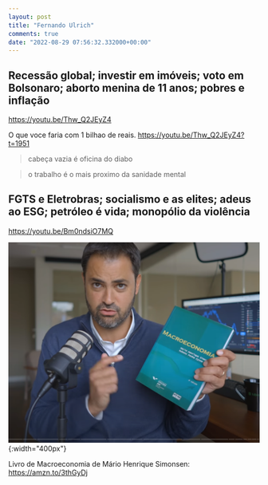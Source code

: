 ```yaml
---
layout: post
title: "Fernando Ulrich"
comments: true
date: "2022-08-29 07:56:32.332000+00:00"
---
```


## Recessão global; investir em imóveis; voto em Bolsonaro; aborto menina de 11 anos; pobres e inflação

https://youtu.be/Thw_Q2JEyZ4

O que voce faria com 1 bilhao de reais.
https://youtu.be/Thw_Q2JEyZ4?t=1951

> cabeça vazia é oficina do diabo

> o trabalho é o mais proximo da sanidade mental


## FGTS e Eletrobras; socialismo e as elites; adeus ao ESG; petróleo é vida; monopólio da violência

https://youtu.be/Bm0ndsiO7MQ

![](/assets/img/FrgVdjHkB_79fabef6e2d9ff47d7efa3efd0cc983f.png){:width="400px"}

Livro de Macroeconomia de Mário Henrique Simonsen: https://amzn.to/3thGyDj

